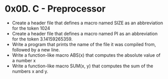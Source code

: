 # 0x0D. C - Preprocessor

- Create a header file that defines a macro named SIZE as an abbreviation for the token 1024
- Create a header file that defines a macro named PI as an abbreviation for the token 3.14159265359.
- Write a program that prints the name of the file it was compiled from, followed by a new line.
- Write a function-like macro ABS(x) that computes the absolute value of a number x
- Write a function-like macro SUM(x, y) that computes the sum of the numbers x and y.
